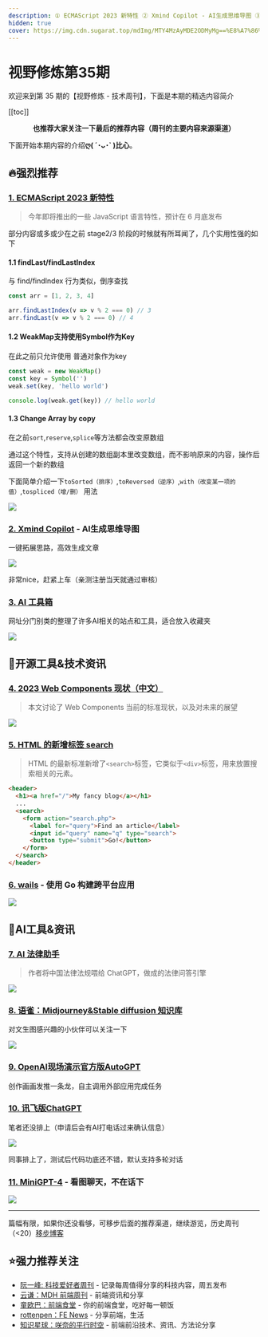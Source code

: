 ```yaml
---
description: ① ECMAScript 2023 新特性 ② Xmind Copilot - AI生成思维导图 ③ AI 工具箱 ④ 2023 Web Components 现状（中文） ⑤ HTML 的新增标签 search ⑥ wails - 使用 Go 构建跨平台应用 ⑦ AI 法律助手 ⑧ 语雀：Midjourney&Stable diffusion 知识库 ⑨ OpenAI现场演示官方版AutoGPT ⑩ 讯飞版ChatGPT ⑪ MiniGPT-4 - 看图聊天，不在话下
hidden: true
cover: https://img.cdn.sugarat.top/mdImg/MTY4MzAyMDE2ODMyMg==%E8%A7%86%E9%87%8E%E4%BF%AE%E7%82%BC__2023-05-02+17_35_11.jpeg
---
```


# 视野修炼第35期

欢迎来到第 35 期的【视野修炼 - 技术周刊】，下面是本期的精选内容简介

[[toc]]

<center>

**​也推荐大家关注一下最后的推荐内容（周刊的主要内容来源渠道）**
</center>

下面开始本期内容的介绍**ღ( ´･ᴗ･` )比心**。
## 🔥强烈推荐
### [1. ECMAScript 2023 新特性](https://mp.weixin.qq.com/s/5TmiUeThLpVIxNG5rUsdbQ)
>今年即将推出的一些 JavaScript 语言特性，预计在 6 月底发布

部分内容或多或少在之前 stage2/3 阶段的时候就有所耳闻了，几个实用性强的如下

#### 1.1 findLast/findLastIndex

与 find/findIndex 行为类似，倒序查找

```js
const arr = [1, 2, 3, 4]

arr.findLastIndex(v => v % 2 === 0) // 3
arr.findLast(v => v % 2 === 0) // 4
```

#### 1.2 WeakMap支持使用Symbol作为Key

在此之前只允许使用 普通对象作为key
```js
const weak = new WeakMap()
const key = Symbol('')
weak.set(key, 'hello world')

console.log(weak.get(key)) // hello world
```

#### 1.3 Change Array by copy
在之前`sort`,`reserve`,`splice`等方法都会改变原数组

通过这个特性，支持从创建的数组副本里改变数组，而不影响原来的内容，操作后返回一个新的数组

下面简单介绍一下`toSorted（排序）`,`toReversed（逆序）`,`with（改变某一项的值）`,`tospliced（增/删）` 用法

![](https://img.cdn.sugarat.top/mdImg/MTY4Mjk5NzQxMDQ5OQ==682997410499)

### [2. Xmind Copilot](https://mp.weixin.qq.com/s/R4OE3YQP4h1kDm38xRnqBw) - AI生成思维导图
一键拓展思路，高效生成文章

![](https://img.cdn.sugarat.top/mdImg/MTY4Mjk5ODcyMzU2NQ==682998723565)

非常nice，赶紧上车（亲测注册当天就通过审核）

### [3. AI 工具箱](https://ai-bot.cn/)
网址分门别类的整理了许多AI相关的站点和工具，适合放入收藏夹

![](https://img.cdn.sugarat.top/mdImg/MTY4MzAxOTA2MzgwNg==683019063806)

## 🔧开源工具&技术资讯
### [4. 2023 Web Components 现状（中文）](https://blog.5bang.top/2023/04/21/2023_state_of_web_component)

>本文讨论了 Web Components 当前的标准现状，以及对未来的展望

![](https://img.cdn.sugarat.top/mdImg/MTY4MzAxMzI1MDYxOA==683013250618)

### [5. HTML 的新增标签 search](https://html.spec.whatwg.org/multipage/grouping-content.html#the-search-element)

>HTML 的最新标准新增了`<search>`标签，它类似于`<div>`标签，用来放置搜索相关的元素。

```html
<header>
  <h1><a href="/">My fancy blog</a></h1>
  ...
  <search>
    <form action="search.php">
      <label for="query">Find an article</label>
      <input id="query" name="q" type="search">
      <button type="submit">Go!</button>
    </form>
  </search>
</header>
```
### [6. wails](https://wails.io/zh-Hans/) - 使用 Go 构建跨平台应用

![](https://img.cdn.sugarat.top/mdImg/MTY4MzAxMzg3MDI1Nw==683013870257)

## 🤖AI工具&资讯
### [7. AI 法律助手](https://github.com/lvwzhen/law-cn-ai)
>作者将中国法律法规喂给 ChatGPT，做成的法律问答引擎

![](https://img.cdn.sugarat.top/mdImg/MTY4Mjk5NzgzMzY4Ng==682997833686)

### [8. 语雀：Midjourney&Stable diffusion 知识库](https://tob-design.yuque.com/kxcufk/mj)

对文生图感兴趣的小伙伴可以关注一下

![](https://img.cdn.sugarat.top/mdImg/MTY4Mjk5ODQyMTIyMw==682998421223)

### [9. OpenAI现场演示官方版AutoGPT](https://mp.weixin.qq.com/s/rMS8IdS0qdq6Y2nl-UM-Ew)
创作画画发推一条龙，自主调用外部应用完成任务

### [10. 讯飞版ChatGPT](https://mp.weixin.qq.com/s/DK1q729NgY3YpGjA_ma6TQ)
笔者还没排上（申请后会有AI打电话过来确认信息）

![](https://img.cdn.sugarat.top/mdImg/MTY4MzAxMjc3NTY3MA==683012775670)

同事排上了，测试后代码功底还不错，默认支持多轮对话

### [11. MiniGPT-4](https://mp.weixin.qq.com/s/afnC9OpPUH17a8wg1COuUQ) - 看图聊天，不在话下

![](https://img.cdn.sugarat.top/mdImg/MTY4MzAxODE2NTg0Mw==640.gif)

---

篇幅有限，如果你还没看够，可移步后面的推荐渠道，继续游览，历史周刊（<20）[移步博客](https://sugarat.top/weekly/index.html)

## ⭐️强力推荐关注
* [阮一峰: 科技爱好者周刊](https://www.ruanyifeng.com/blog/archives.html) - 记录每周值得分享的科技内容，周五发布
* [云谦：MDH 前端周刊](https://www.yuque.com/chencheng/mdh-weekly) - 前端资讯和分享
* [童欧巴：前端食堂](https://github.com/Geekhyt/weekly) - 你的前端食堂，吃好每一顿饭
* [rottenpen：FE News](https://rottenpen.zhubai.love/) - 分享前端，生活
* [知识星球：咲奈的平行时空](https://wx.zsxq.com/dweb2/index/group/15552285284822) - 前端前沿技术、资讯、方法论分享
